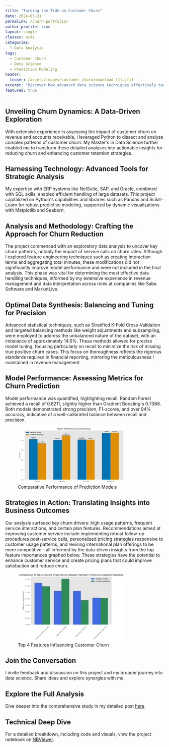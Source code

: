 ```yaml
---
title: "Turning the Tide on Customer Churn"
date: 2024-03-31
permalink: /churn-portfolio/
author_profile: true
layout: single
classes: wide
categories:
  - Data Analysis
tags:
  - Customer Churn
  - Data Science
  - Predictive Modeling
header:
  teaser: /assets/images/customer_churn/download (1).jfif
excerpt: "Discover how advanced data science techniques effectively tackle customer churn, significantly enhancing business sustainability and customer loyalty."
featured: true
---
```

## Unveiling Churn Dynamics: A Data-Driven Exploration
With extensive experience in assessing the impact of customer churn on revenue and accounts receivable, I leveraged Python to dissect and analyze complex patterns of customer churn. My Master's in Data Science further enabled me to transform these detailed analyses into actionable insights for reducing churn and enhancing customer retention strategies.

## Harnessing Technology: Advanced Tools for Strategic Analysis
My expertise with ERP systems like NetSuite, SAP, and Oracle, combined with SQL skills, enabled efficient handling of large datasets. This project capitalized on Python's capabilities and libraries such as Pandas and Scikit-Learn for robust predictive modeling, supported by dynamic visualizations with Matplotlib and Seaborn.

## Analysis and Methodology: Crafting the Approach for Churn Reduction
The project commenced with an exploratory data analysis to uncover key churn patterns, notably the impact of service calls on churn rates. Although I explored feature engineering techniques such as creating interaction terms and aggregating total minutes, these modifications did not significantly improve model performance and were not included in the final analysis. This phase was vital for determining the most effective data handling techniques, informed by my extensive experience in revenue management and data interpretation across roles at companies like Saba Software and MarketLive.

## Optimal Data Synthesis: Balancing and Tuning for Precision
Advanced statistical techniques, such as Stratified K-Fold Cross-Validation and targeted balancing methods like weight adjustments and subsampling, were employed to address the unbalanced nature of the dataset, with an imbalance of approximately 14.6%. These methods allowed for precise model tuning, focusing particularly on recall to minimize the risk of missing true positive churn cases. This focus on thoroughness reflects the rigorous standards required in financial reporting, mirroring the meticulousness I maintained in revenue management.

## Model Performance: Assessing Metrics for Churn Prediction
Model performance was quantified, highlighting recall. Random Forest achieved a recall of 0.8211, slightly higher than Gradient Boosting's 0.7368. Both models demonstrated strong precision, F1-scores, and over 94% accuracy, indicative of a well-calibrated balance between recall and precision.
<figure class="align-center">
  <img src="/assets/images/customer_churn/model_comparison.png" alt="Comparative performance of Random Forest and Gradient Boosting models" style="width:80%;">
  <figcaption>Comparative Performance of Prediction Models</figcaption>
</figure>

## Strategies in Action: Translating Insights into Business Outcomes
Our analysis surfaced key churn drivers: high usage patterns, frequent service interactions, and certain plan features. Recommendations aimed at improving customer service include implementing robust follow-up procedures post-service calls, personalized pricing strategies responsive to customer usage patterns, and revising international plan offerings to be more competitive—all informed by the data-driven insights from the top feature importances graphed below. These strategies have the potential to enhance customer service and create pricing plans that could improve satisfaction and reduce churn.
<figure class="align-center">
  <img src="/assets/images/customer_churn/top4_feature_importances.png" alt="Bar chart showing the top four features influencing customer churn" style="width:80%;">
  <figcaption>Top 4 Features Influencing Customer Churn</figcaption>
</figure>

## Join the Conversation
I invite feedback and discussion on this project and my broader journey into data science. Share ideas and explore synergies with me.

## Explore the Full Analysis
Dive deeper into the comprehensive study in my detailed post [here](/customer-churn-post/).

## Technical Deep Dive
For a detailed breakdown, including code and visuals, view the project notebook on [NBViewer](https://nbviewer.org/github/timothyrobbinscpa/new_customer_churn/blob/master/src/customer_churn.ipynb?flush_cache=true).